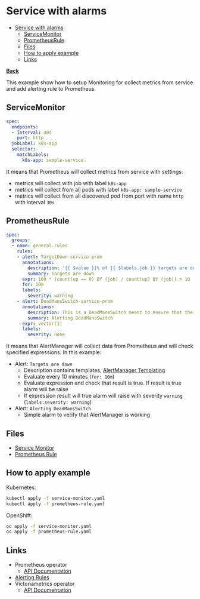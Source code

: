 # Service with alarms

* [Service with alarms](#service-with-alarms)
  * [ServiceMonitor](#servicemonitor)
  * [PrometheusRule](#prometheusrule)
  * [Files](#files)
  * [How to apply example](#how-to-apply-example)
  * [Links](#links)

**[Back](../../README.md)**

This example show how to setup Monitoring for collect metrics from service and add alerting rule to Prometheus.

## ServiceMonitor

```yaml
spec:
  endpoints:
  - interval: 30s
    port: http
  jobLabel: k8s-app
  selector:
    matchLabels:
      k8s-app: sample-service
```

It means that Prometheus will collect metrics from service with settings:

* metrics will collect with job with label `k8s-app`
* metrics will collect from all pods with label `k8s-app: sample-service`
* metrics will collect from all discovered pod from port with name `http` with interval `30s`

## PrometheusRule

```yaml
spec:
  groups:
  - name: general.rules
    rules:
    - alert: TargetDown-service-prom
      annotations:
        description: '{{ $value }}% of {{ $labels.job }} targets are down.'
        summary: Targets are down
      expr: 100 * (count(up == 0) BY (job) / count(up) BY (job)) > 10
      for: 10m
      labels:
        severity: warning
    - alert: DeadMansSwitch-service-prom
      annotations:
        description: This is a DeadMansSwitch meant to ensure that the entire Alerting pipeline is functional.
        summary: Alerting DeadMansSwitch
      expr: vector(1)
      labels:
        severity: none
```

It means that AlertManager will collect data from Prometheus and will check specified expressions. In this example:

* Alert: `Targets are down`
  * Description contains
    templates, [AlertManager Templating](https://prometheus.io/docs/prometheus/latest/configuration/alerting_rules/#templating)
  * Evaluate every 10 minutes (`for: 10m`)
  * Evaluate expression and check that result is true. If result is true alarm will be raise
  * If expression result will true alarm will raise with severity `warning` (`labels.severity: warning`)
* Alert: `Alerting DeadMansSwitch`
  * Simple alarm to verify that AlertManager is working

## Files

* [Service Monitor](service-monitor.yaml)
* [Prometheus Rule](prometheus-rule.yaml)

## How to apply example

Kubernetes:

```bash
kubectl apply -f service-monitor.yaml
kubectl apply -f prometheus-rule.yaml
```

OpenShift:

```bash
oc apply -f service-monitor.yaml
oc apply -f prometheus-rule.yaml
```

## Links

* Prometheus operator
  * [API Documentation](https://github.com/prometheus-operator/prometheus-operator/blob/master/Documentation/api.md)
* [Alerting Rules](https://prometheus.io/docs/prometheus/latest/configuration/alerting_rules/)
* Victoriametrics operator
  * [API Documentation](https://docs.victoriametrics.com/operator/api.html)
